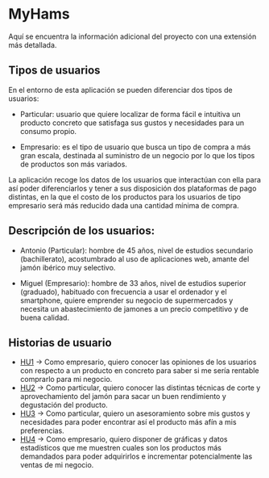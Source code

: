 # MyHams

Aquí se encuentra la información adicional del proyecto con una extensión más detallada.

## Tipos de usuarios 

En el entorno de esta aplicación se pueden diferenciar dos tipos de usuarios: 

- Particular: usuario que quiere localizar de forma fácil e intuitiva un producto concreto que satisfaga sus gustos y necesidades para un consumo propio.  

- Empresario: es el tipo de usuario que busca un tipo de compra a más gran escala, destinada al suministro de un negocio por lo que los tipos de productos son más variados. 


La aplicación recoge los datos de los usuarios que interactúan con ella para así poder diferenciarlos y tener a sus disposición dos plataformas de pago distintas, en la que el costo de los productos para los usuarios de tipo empresario será más reducido dada una cantidad mínima de compra. 

 

## Descripción de los usuarios: 

- Antonio (Particular): hombre de 45 años, nivel de estudios secundario (bachillerato), acostumbrado al uso de aplicaciones web, amante del jamón ibérico muy selectivo. 

- Miguel (Empresario): hombre de 33 años, nivel de estudios superior (graduado), habituado con frecuencia a usar el ordenador y el smartphone, quiere emprender su negocio de supermercados y necesita un abastecimiento de jamones a un precio competitivo y de buena calidad. 


## Historias de usuario

- [HU1](https://github.com/NachoCarher/MyHams/issues/4) -> Como empresario, quiero conocer las opiniones de los usuarios con respecto a un producto en concreto para saber si me sería rentable comprarlo para mi negocio.
- [HU2](https://github.com/NachoCarher/MyHams/issues/5) -> Como particular, quiero conocer las distintas técnicas de corte y aprovechamiento del jamón para sacar un buen rendimiento y degustación del producto.
- [HU3](https://github.com/NachoCarher/MyHams/issues/6) -> Como particular, quiero un asesoramiento sobre mis gustos y necesidades para poder encontrar así el producto más afín a mis preferencias.
- [HU4](https://github.com/NachoCarher/MyHams/issues/7) -> Como empresario, quiero disponer de gráficas y datos estadísticos que me muestren cuales son los productos más demandados para poder adquirirlos e incrementar potencialmente las ventas de mi negocio.

 
